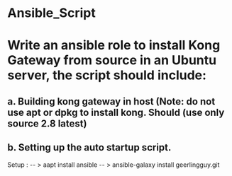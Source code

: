# Ansible_Script
# Write an ansible role to install Kong Gateway from source in an Ubuntu server, the script should include:
## a. Building kong gateway in host (Note: do not use apt or dpkg to install kong. Should (use only source 2.8 latest)
## b. Setting up the auto startup script.

Setup : 
-- > aapt install ansible
-- > ansible-galaxy install geerlingguy.git
